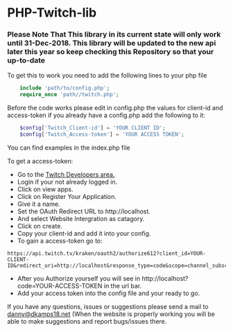 # PHP-Twitch-lib

### Please Note That This library in its current state will only work until 31-Dec-2018. This library will be updated to the new api later this year so keep checking this Repository so that your up-to-date

To get this to work you need to add the following lines to your php file

```php
    include 'path/to/config.php';
    require_once 'path//twitch.php';
```
Before the code works please edit in config.php the values for client-id and access-token if you already have a config.php add the following to it:

```php
    $config['Twitch_Client-id'] = 'YOUR CLIENT ID';
    $config['Twitch_Access-token'] = 'YOUR ACCESS TOKEN';
```

You can find examples in the index.php file

To get a access-token:
+ Go to the [Twitch Developers area.](https://dev.twitch.tv/dashboard)
+ Login if your not already logged in.
+ Click on view apps.
+ Click on Register Your Application.
+ Give it a name.
+ Set the OAuth Redirect URL to http://localhost.
+ And select Website Intergration as catagory.
+ Click on create.
+ Copy your client-id and add it into your config.
+ To gain a access-token go to:
```
https://api.twitch.tv/kraken/oauth2/authorize612?client_id=YOUR-CLIENT-ID&redirect_uri=http://localhost&response_type=code&scope=channel_subscriptions
```
+ After you Authorize yourself you will see in http://localhost?code=YOUR-ACCESS-TOKEN in the url bar.
+ Add your access token into the config file and your ready to go.


If you have any questions, issues or suggestions please send a mail to danny@dkamps18.net (When the website is properly working you will be able to make suggestions and report bugs/issues there.
